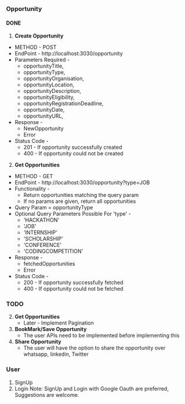 ### Opportunity

#### DONE

1. **Create Opportunity**

- METHOD - POST
- EndPoint - http://localhost:3030/opportunity
- Parameters Required -
  - opportunityTitle,
  - opportunityType,
  - opportunityOrganisation,
  - opportunityLocation,
  - opportunityDescription,
  - opportunityEligibility,
  - opportunityRegistrationDeadline,
  - opportunityDate,
  - opportunityURL,
- Response -
  - NewOpportunity
  - Error
- Status Code -
  - 201 - If opportunity successfully created
  - 400 - If opportunity could not be created

2. **Get Opportunities**

- METHOD - GET
- EndPoint - http://localhost:3030/opportunity?type=JOB
- Functionality -
  - Return opportunities matching the query param
  - If no params are given, return all opportunities
- Query Param = opportunityType
- Optional Query Parameters Possible For 'type' -
  - 'HACKATHON'
  - 'JOB'
  - 'INTERNSHIP'
  - 'SCHOLARSHIP'
  - 'CONFERENCE'
  - 'CODINGCOMPETITION'
- Response -
  - fetchedOpportunities
  - Error
- Status Code -
  - 200 - If opportunity successfully fetched
  - 400 - If opportunity could not be fetched

### TODO

2. **Get Opportunities**
   - Later - Implement Pagination
3. **BookMark/Save Opportunity**
   - The user APIs need to be implemented before implementing this
4. **Share Opportunity**
   - The user will have the option to share the opportunity over whatsapp, linkedin, Twitter

### User

1. SignUp
2. Login
   Note: SignUp and Login with Google Oauth are preferred, Suggestions are welcome.
